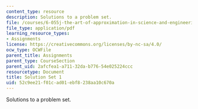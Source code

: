 ```yaml
---
content_type: resource
description: Solutions to a problem set.
file: /courses/6-055j-the-art-of-approximation-in-science-and-engineering-spring-2008/52c9ee21f01cad01ebf8238aa10c670a_sol01.pdf
file_type: application/pdf
learning_resource_types:
- Assignments
license: https://creativecommons.org/licenses/by-nc-sa/4.0/
ocw_type: OCWFile
parent_title: Assignments
parent_type: CourseSection
parent_uid: 2afcfea1-a711-32da-b776-54e025224ccc
resourcetype: Document
title: Solution Set 1
uid: 52c9ee21-f01c-ad01-ebf8-238aa10c670a
---
```

Solutions to a problem set.